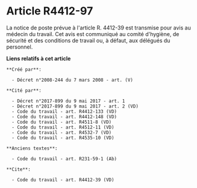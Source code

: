 # Article R4412-97

La notice de poste prévue à l'article R. 4412-39 est transmise pour avis au médecin du travail. Cet avis est communiqué au
comité d'hygiène, de sécurité et des conditions de travail ou, à défaut, aux délégués du personnel.

**Liens relatifs à cet article**

	**Créé par**:

	  - Décret n°2008-244 du 7 mars 2008 - art. (V)

	**Cité par**:

	  - Décret n°2017-899 du 9 mai 2017 - art. 1
	  - Décret n°2017-899 du 9 mai 2017 - art. 2 (VD)
	  - Code du travail - art. R4412-133 (VD)
	  - Code du travail - art. R4412-148 (VD)
	  - Code du travail - art. R4511-8 (VD)
	  - Code du travail - art. R4512-11 (VD)
	  - Code du travail - art. R4532-7 (VD)
	  - Code du travail - art. R4535-10 (VD)

	**Anciens textes**:

	  - Code du travail - art. R231-59-1 (Ab)

	**Cite**:

	  - Code du travail - art. R4412-39 (VD)
